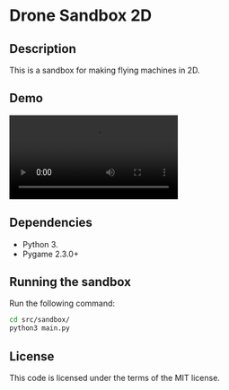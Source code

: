 # Drone Sandbox 2D

## Description
This is a sandbox for making flying machines in 2D.

## Demo

![demo](https://github.com/MarkelZ/drone_sandbox_2D/blob/main/demo.mp4)

## Dependencies
- Python 3.
- Pygame 2.3.0+

## Running the sandbox
Run the following command:
```sh
cd src/sandbox/
python3 main.py
```

## License
This code is licensed under the terms of the MIT license.
